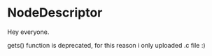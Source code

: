 # NodeDescriptor

Hey everyone.

gets() function is deprecated, for this reason i only uploaded .c file :)
